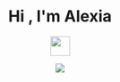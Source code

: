 <div align="center">
<h1>Hi , I'm Alexia </h1>
  <img width=35 src="https://media.giphy.com/media/hvRJCLFzcasrR4ia7z/giphy.gif">
</div>

<p align="center">
  <a href="https://github.com/DenverCoder1/readme-typing-svg"><img src="https://readme-typing-svg.herokuapp.com?font=Time+New+Roman&color=pink&size=25&center=true&vCenter=true&width=600&height=100&lines=++;Web+Development+Student;Multiplatform+Developer;Active+Learner/Researcher,;Love+to+learn+new+stuffs..<3"></a>
</p>
<!--
**ArinoMichi/ArinoMichi** is a ✨ _special_ ✨ repository because its `README.md` (this file) appears on your GitHub profile.

Here are some ideas to get you started:

- 🔭 I’m currently working on ...
- 🌱 I’m currently learning ...
- 👯 I’m looking to collaborate on ...
- 🤔 I’m looking for help with ...
- 💬 Ask me about ...
- 📫 How to reach me: ...
- 😄 Pronouns: ...
- ⚡ Fun fact: ...
-->
